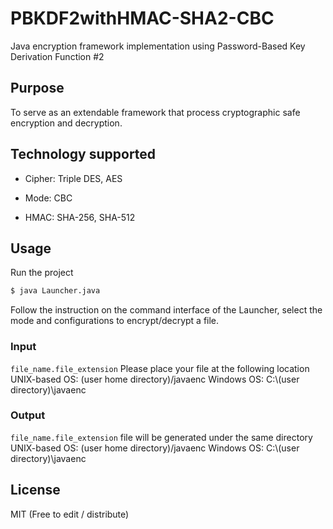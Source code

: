 # PBKDF2withHMAC-SHA2-CBC
Java encryption framework implementation using Password-Based Key Derivation Function #2


## Purpose
To serve as an extendable framework that process cryptographic safe encryption and decryption.


## Technology supported 
* Cipher: Triple DES, AES 

* Mode: CBC

* HMAC: SHA-256, SHA-512


## Usage
Run the project 
```sh
$ java Launcher.java 
```
Follow the instruction on the command interface of the Launcher, select the mode and configurations to encrypt/decrypt a file.

### Input
`
file_name.file_extension
`
Please place your file at the following location
  UNIX-based OS:  (user home directory)/javaenc
  Windows OS:     C:\\(user directory)\\javaenc
  
### Output
`
file_name.file_extension
`
file will be generated under the same directory
  UNIX-based OS:  (user home directory)/javaenc
  Windows OS:     C:\\(user directory)\\javaenc


## License
MIT (Free to edit / distribute)
